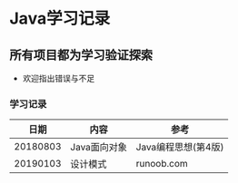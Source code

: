 # Java学习记录

## 所有项目都为学习验证探索
- 欢迎指出错误与不足

### 学习记录
日期 | 内容 | 参考 
---|---|---
20180803 | Java面向对象 | Java编程思想(第4版) 
20190103 | 设计模式     | runoob.com
